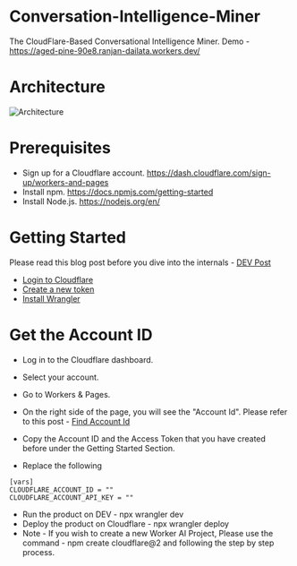 # Conversation-Intelligence-Miner
The CloudFlare-Based Conversational Intelligence Miner. Demo - https://aged-pine-90e8.ranjan-dailata.workers.dev/

# Architecture

![Architecture](https://github.com/ranjancse26/conversation-intelligence-miner/assets/2565797/f964a55f-5c10-4612-9586-57862f51692b)

# ​​Prerequisites
- Sign up for a Cloudflare account. https://dash.cloudflare.com/sign-up/workers-and-pages
- Install npm. https://docs.npmjs.com/getting-started
- Install Node.js. https://nodejs.org/en/

# Getting Started
Please read this blog post before you dive into the internals - 
[DEV Post](https://dev.to/ranjancse/conversation-intelligence-miner-15bl-temp-slug-8794048)

- [Login to Cloudflare](https://dash.cloudflare.com/)
- [Create a new token](https://dash.cloudflare.com/profile/api-tokens)
- [Install Wrangler](https://developers.cloudflare.com/workers/wrangler/install-and-update/)

# Get the Account ID

- Log in to the Cloudflare dashboard.
- Select your account.
- Go to Workers & Pages.
- On the right side of the page, you will see the "Account Id". Please refer to this post - [Find Account Id](https://developers.cloudflare.com/fundamentals/setup/find-account-and-zone-ids)

- Copy the Account ID and the Access Token that you have created before under the Getting Started Section.
- Replace the following
 ```
[vars]
CLOUDFLARE_ACCOUNT_ID = ""
CLOUDFLARE_ACCOUNT_API_KEY = ""
```
- Run the product on DEV - npx wrangler dev
- Deploy the product on Cloudflare - npx wrangler deploy
- Note - If you wish to create a new Worker AI Project, Please use the command - npm create cloudflare@2 and following the step by step process.



